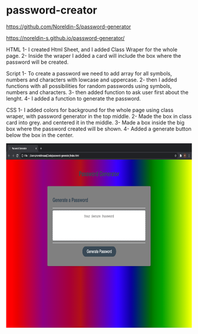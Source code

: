 # password-creator

https://github.com/Noreldin-S/password-generator

https://noreldin-s.github.io/password-generator/

HTML
1- I created Html Sheet, and I added Class Wraper for the whole page.
2- Inside the wraper I added a card will include the box where the password will be created.

Script
1- To create a password we need to add array for all symbols, numbers and characters with lowcase and uppercase.
2- then I added functions with all possibilities for random passwords using symbols, numbers and characters.
3- then added function to ask user first about the lenght.
4- I added a function to generate the password.

CSS
1- I added colors for background for the whole page using class wraper, with password generator in the top middle.
2- Made the box in class card into grey. and centered it in the middle.
3- Made a box inside the big box where the password created will be shown.
4- Added a generate button below the box in the center.


<img src="screenshot\screenshot.png" width="700" height="500">
